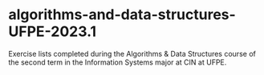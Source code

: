 # algorithms-and-data-structures-UFPE-2023.1
Exercise lists completed during the Algorithms &amp; Data Structures course of the second term in the Information Systems major at CIN at UFPE.
